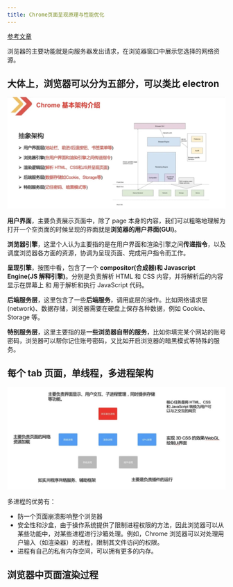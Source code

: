 ```yaml
---
title: Chrome页面呈现原理与性能优化
---
```


[参考文章](https://mp.weixin.qq.com/s/sFeG_9yuAxH6ZQ-bjWKGuw)

浏览器的主要功能就是向服务器发出请求，在浏览器窗口中展示您选择的网络资源。

## 大体上，浏览器可以分为五部分，可以类比 electron

![chrome的基本架构介绍](./imgs/chrome的基本架构介绍.jpg)

**用户界面**，主要负责展示页面中，除了 page 本身的内容，我们可以粗略地理解为打开一个空页面的时候呈现的界面就是**浏览器的用户界面(GUI)**。

**浏览器引擎**，这里个人认为主要指的是在用户界面和渲染引擎之间**传递指令**，以及调度浏览器各方面的资源，协调为呈现页面、完成用户指令而工作。

**呈现引擎**，按图中看，包含了一个 **compositor(合成器)和 Javascript Engine(JS 解释引擎)**。分别是负责解析 HTML 和 CSS 内容，并将解析后的内容显示在屏幕上 和 用于解析和执行 JavaScript 代码。

**后端服务层**，这里包含了一些**后端服务**，调用底层的操作。比如网络请求层(network)、数据存储，浏览器需要在硬盘上保存各种数据，例如 Cookie、Storage 等。

**特别服务层**，这里主要指的是**一些浏览器自带的服务**，比如你填完某个网站的账号密码，浏览器可以帮你记住账号密码，又比如开启浏览器的暗黑模式等特殊的服务。

## 每个 tab 页面，单线程，多进程架构

![浏览器的多进程](./imgs/浏览器的多进程.jpg)

多进程的优势有：

- 防⼀个⻚⾯崩溃影响整个浏览器
- 安全性和沙盒，由于操作系统提供了限制进程权限的方法，因此浏览器可以从某些功能中，对某些进程进行沙箱处理。例如，Chrome 浏览器可以对处理用户输入（如渲染器）的进程，限制其文件访问的权限。
- 进程有⾃⼰的私有内存空间，可以拥有更多的内存。

## 浏览器中页面渲染过程

